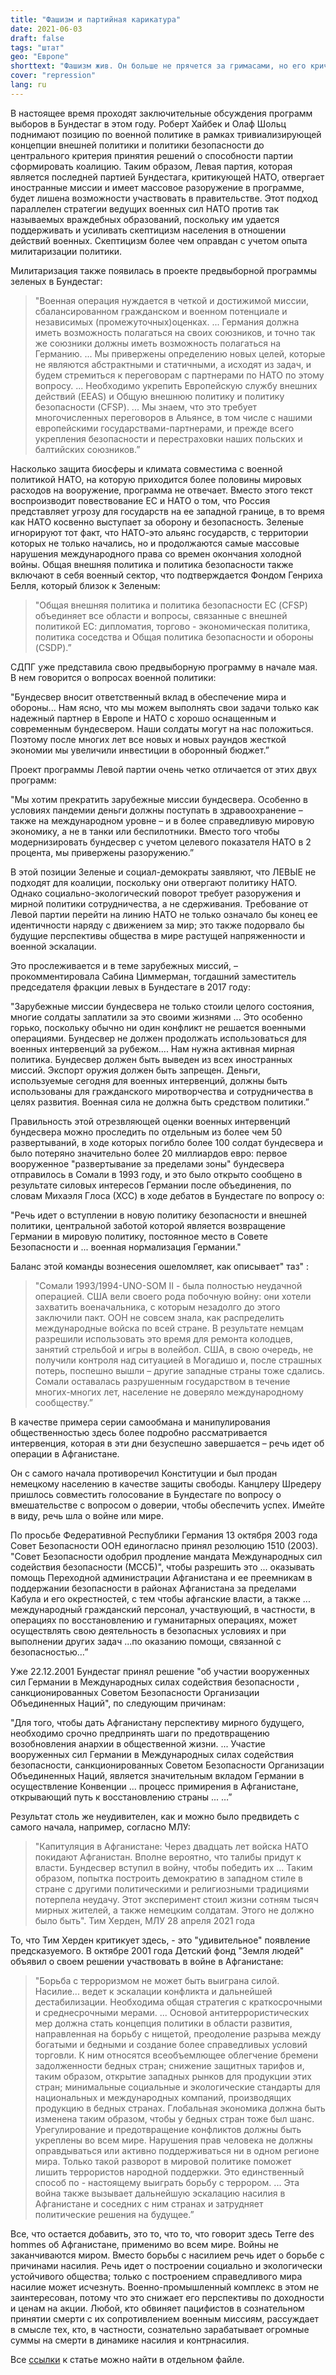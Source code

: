 ```yaml
---
title: "Фашизм и партийная карикатура"
date: 2021-06-03
draft: false
tags: "штат"
geo: "Европе"
shorttext: "Фашизм жив. Он больше не прячется за гримасами, но его кричат трансатлантические судебные приставы."
cover: "repression"
lang: ru
---
```


В настоящее время проходят заключительные обсуждения программ выборов в Бундестаг в этом году. Роберт Хайбек и Олаф Шольц поднимают позицию по военной политике в рамках тривиализирующей концепции внешней политики и политики безопасности до центрального критерия принятия решений о способности партии сформировать коалицию. Таким образом, Левая партия, которая является последней партией Бундестага, критикующей НАТО, отвергает иностранные миссии и имеет массовое разоружение в программе, будет лишена возможности участвовать в правительстве. Этот подход параллелен стратегии ведущих военных сил НАТО против так называемых враждебных образований, поскольку им удается поддерживать и усиливать скептицизм населения в отношении действий военных. Скептицизм более чем оправдан с учетом опыта милитаризации политики.

Милитаризация также появилась в проекте предвыборной программы зеленых в Бундестаг:

> "Военная операция нуждается в четкой и достижимой миссии, сбалансированном гражданском и военном потенциале и независимых (промежуточных)оценках. ... Германия должна иметь возможность полагаться на своих союзников, и точно так же союзники должны иметь возможность полагаться на Германию. ... Мы привержены определению новых целей, которые не являются абстрактными и статичными, а исходят из задач, и будем стремиться к переговорам с партнерами по НАТО по этому вопросу. ... Необходимо укрепить Европейскую службу внешних действий (EEAS) и Общую внешнюю политику и политику безопасности (CFSP). ... Мы знаем, что это требует многочисленных переговоров в Альянсе, в том числе с нашими европейскими государствами-партнерами, и прежде всего укрепления безопасности и перестраховки наших польских и балтийских союзников.”

Насколько защита биосферы и климата совместима с военной политикой НАТО, на которую приходится более половины мировых расходов на вооружение, программа не отвечает. Вместо этого текст воспроизводит повествование ЕС и НАТО о том, что Россия представляет угрозу для государств на ее западной границе, в то время как НАТО косвенно выступает за оборону и безопасность. Зеленые игнорируют тот факт, что НАТО-это альянс государств, с территории которых не только начались, но и продолжаются самые массовые нарушения международного права со времен окончания холодной войны. Общая внешняя политика и политика безопасности также включают в себя военный сектор, что подтверждается Фондом Генриха Белля, который близок к Зеленым:

> "Общая внешняя политика и политика безопасности ЕС (CFSP) объединяет все области и вопросы, связанные с внешней политикой ЕС: дипломатия, торгово - экономическая политика, политика соседства и Общая политика безопасности и обороны (CSDP).”

СДПГ уже представила свою предвыборную программу в начале мая. В нем говорится о вопросах военной политики:

"Бундесвер вносит ответственный вклад в обеспечение мира и обороны... Нам ясно, что мы можем выполнять свои задачи только как надежный партнер в Европе и НАТО с хорошо оснащенным и современным бундесвером. Наши солдаты могут на нас положиться. Поэтому после многих лет все новых и новых раундов жесткой экономии мы увеличили инвестиции в оборонный бюджет.”

Проект программы Левой партии очень четко отличается от этих двух программ:

"Мы хотим прекратить зарубежные миссии бундесвера. Особенно в условиях пандемии деньги должны поступать в здравоохранение – также на международном уровне – и в более справедливую мировую экономику, а не в танки или беспилотники. Вместо того чтобы модернизировать бундесвер с учетом целевого показателя НАТО в 2 процента, мы привержены разоружению.”

В этой позиции Зеленые и социал-демократы заявляют, что ЛЕВЫЕ не подходят для коалиции, поскольку они отвергают политику НАТО. Однако социально-экологический поворот требует разоружения и мирной политики сотрудничества, а не сдерживания. Требование от Левой партии перейти на линию НАТО не только означало бы конец ее идентичности наряду с движением за мир; это также подорвало бы будущие перспективы общества в мире растущей напряженности и военной эскалации.

Это прослеживается и в теме зарубежных миссий, – прокомментировала Сабина Циммерман, тогдашний заместитель председателя фракции левых в Бундестаге в 2017 году:

"Зарубежные миссии бундесвера не только стоили целого состояния, многие солдаты заплатили за это своими жизнями ... Это особенно горько, поскольку обычно ни один конфликт не решается военными операциями. Бундесвер не должен продолжать использоваться для военных интервенций за рубежом.... Нам нужна активная мирная политика. Бундесвер должен быть выведен из всех иностранных миссий. Экспорт оружия должен быть запрещен. Деньги, используемые сегодня для военных интервенций, должны быть использованы для гражданского миротворчества и сотрудничества в целях развития. Военная сила не должна быть средством политики.”

Правильность этой отрезвляющей оценки военных интервенций бундесвера можно проследить по отдельным из более чем 50 развертываний, в ходе которых погибло более 100 солдат бундесвера и было потеряно значительно более 20 миллиардов евро: первое вооруженное "развертывание за пределами зоны" бундесвера отправилось в Сомали в 1993 году, и это было открыто сообщено в результате силовых интересов Германии после объединения, по словам Михаэля Глоса (ХСС) в ходе дебатов в Бундестаге по вопросу о:

"Речь идет о вступлении в новую политику безопасности и внешней политики, центральной заботой которой является возвращение Германии в мировую политику, постоянное место в Совете Безопасности и ... военная нормализация Германии."

Баланс этой команды вознесения ошеломляет, как описывает" таз" :

> "Сомали 1993/1994-UNO-SOM II - была полностью неудачной операцией. США вели своего рода побочную войну: они хотели захватить военачальника, с которым незадолго до этого заключили пакт. ООН не совсем знала, как распределить международные войска по всей стране. В результате немцам разрешили использовать это время для ремонта колодцев, занятий стрельбой и игры в волейбол. США, в свою очередь, не получили контроля над ситуацией в Могадишо и, после страшных потерь, поспешно вышли – другие западные страны тоже сдались. Сомали оставалась разрушенным государством в течение многих-многих лет, население не доверяло международному сообществу.”

В качестве примера серии самообмана и манипулирования общественностью здесь более подробно рассматривается интервенция, которая в эти дни безуспешно завершается – речь идет об операции в Афганистане.

Он с самого начала противоречил Конституции и был продан немецкому населению в качестве защиты свободы. Канцлеру Шредеру пришлось совместить голосование в Бундестаге по вопросу о вмешательстве с вопросом о доверии, чтобы обеспечить успех. Имейте в виду, речь шла о войне или мире.

По просьбе Федеративной Республики Германия 13 октября 2003 года Совет Безопасности ООН единогласно принял резолюцию 1510 (2003).  "Совет Безопасности одобрил продление мандата Международных сил содействия безопасности (МССБ)", чтобы разрешить это ... оказывать помощь Переходной администрации Афганистана и ее преемникам в поддержании безопасности в районах Афганистана за пределами Кабула и его окрестностей, с тем чтобы афганские власти, а также ... международный гражданский персонал, участвующий, в частности, в операциях по восстановлению и гуманитарных операциях, может осуществлять свою деятельность в безопасных условиях и при выполнении других задач ...по оказанию помощи, связанной с безопасностью…”

Уже 22.12.2001 Бундестаг принял решение "об участии вооруженных сил Германии в Международных силах содействия безопасности , санкционированных Советом Безопасности Организации Объединенных Наций", по следующим причинам:

"Для того, чтобы дать Афганистану перспективу мирного будущего, необходимо срочно предпринять шаги по предотвращению возобновления анархии в общественной жизни. ... Участие вооруженных сил Германии в Международных силах содействия безопасности, санкционированных Советом Безопасности Организации Объединенных Наций, является значительным вкладом Германии в осуществление Конвенции ... процесс примирения в Афганистане, открывающий путь к восстановлению страны ... …”

Результат столь же неудивителен, как и можно было предвидеть с самого начала, например, согласно МЛУ:

> "Капитуляция в Афганистане: Через двадцать лет войска НАТО покидают Афганистан. Вполне вероятно, что талибы придут к власти. Бундесвер вступил в войну, чтобы победить их ...  Таким образом, попытка построить демократию в западном стиле в стране с другими политическими и религиозными традициями потерпела неудачу. Этот эксперимент стоил жизни сотням тысяч мирных жителей, а также немецким солдатам. Этого не должно было быть". Тим Херден, МЛУ 28 апреля 2021 года

То, что Тим Херден критикует здесь, - это "удивительное" появление предсказуемого. В октябре 2001 года Детский фонд "Земля людей" объявил о своем решении участвовать в войне в Афганистане:

> "Борьба с терроризмом не может быть выиграна силой. Насилие... ведет к эскалации конфликта и дальнейшей дестабилизации.
> Необходима общая стратегия с краткосрочными и среднесрочными мерами. ... Основой антитеррористических мер должна стать концепция политики в области развития, направленная на борьбу с нищетой, преодоление разрыва между богатыми и бедными и создание более справедливых условий торговли. К ним относятся всеобъемлющее облегчение бремени задолженности бедных стран; снижение защитных тарифов и, таким образом, открытие западных рынков для продукции этих стран; минимальные социальные и экологические стандарты для национальных и международных компаний, производящих продукцию в бедных странах.
> Глобальная экономика должна быть изменена таким образом, чтобы у бедных стран тоже был шанс. Урегулирование и предотвращение конфликтов должны быть укреплены во всем мире. Нарушения прав человека не должны оправдываться или активно поддерживаться ни в одном регионе мира.
> Только такой разворот в мировой политике поможет лишить террористов народной поддержки. Это единственный способ по - настоящему выиграть борьбу с террором. ... Эта война также вызывает дальнейшую эскалацию насилия в Афганистане и соседних с ним странах и затрудняет политические решения на будущее.”

Все, что остается добавить, это то, что то, что говорит здесь Terre des hommes об Афганистане, применимо во всем мире. Войны не заканчиваются миром. Вместо борьбы с насилием речь идет о борьбе с причинами насилия. Речь идет о построении социально и экологически устойчивого общества; только с построением справедливого мира насилие может исчезнуть. Военно-промышленный комплекс в этом не заинтересован, потому что это снижает его перспективы по доходности и ценам на акции. Любой, кто обвиняет пацифистов в сознательном принятии смерти с их сопротивлением военным миссиям, рассуждает в смысле тех, кто, в частности, сознательно зарабатывает огромные суммы на смерти в динамике насилия и контрнасилия.

Все [ссылки](/static/downloads/facism-and-party-caricarture.txt "Все ссылки на статью") к статье можно найти в отдельном файле.
